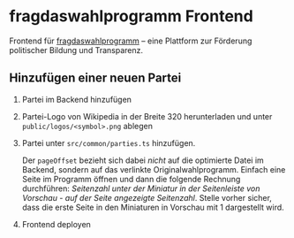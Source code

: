 # fragdaswahlprogramm Frontend
Frontend für [fragdaswahlprogramm](https://fragdaswahlprogramm.de) – eine Plattform zur Förderung politischer Bildung und Transparenz.

## Hinzufügen einer neuen Partei
1. Partei im Backend hinzufügen
2. Partei-Logo von Wikipedia in der Breite 320 herunterladen und unter `public/logos/<symbol>.png` ablegen
3. Partei unter `src/common/parties.ts` hinzufügen.
 
   Der `pageOffset` bezieht sich dabei *nicht* auf die optimierte Datei im Backend, sondern auf das verlinkte Originalwahlprogramm. Einfach eine Seite im Programm öffnen und dann die folgende Rechnung durchführen: _Seitenzahl unter der Miniatur in der Seitenleiste von Vorschau_ - _auf der Seite angezeigte Seitenzahl_. Stelle vorher sicher, dass die erste Seite in den Miniaturen in Vorschau mit 1 dargestellt wird.
4. Frontend deployen